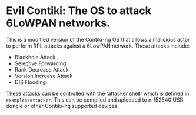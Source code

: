 # Evil Contiki: The OS to attack 6LoWPAN networks.

This is a modified version of the Contiki-ng OS that allows a malicious actor to perform RPL attacks against a 6LowPAN network. These attacks include:
* Blackhole Attack
* Selective Forwarding
* Rank Decrease Attack
* Version Increase Attack
* DIS Flooding

These attacks can be controlled with the 'attacker shell' which is defined in `examples/attacker`. This can be compiled and uploaded to nrf52840 USB dongle or other Contiki-ng supported devices. 